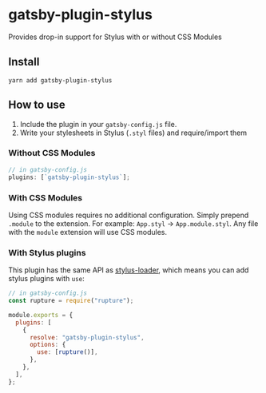 # gatsby-plugin-stylus

Provides drop-in support for Stylus with or without CSS Modules

## Install

`yarn add gatsby-plugin-stylus`

## How to use

1. Include the plugin in your `gatsby-config.js` file.
2. Write your stylesheets in Stylus (`.styl` files) and require/import them

### Without CSS Modules

```javascript
// in gatsby-config.js
plugins: [`gatsby-plugin-stylus`];
```

### With CSS Modules

Using CSS modules requires no additional configuration. Simply prepend `.module`
to the extension. For example: `App.styl` -> `App.module.styl`. Any file with
the `module` extension will use CSS modules.

### With Stylus plugins

This plugin has the same API as
[stylus-loader](https://github.com/shama/stylus-loader#stylus-plugins), which
means you can add stylus plugins with `use`:

```javascript
// in gatsby-config.js
const rupture = require("rupture");

module.exports = {
  plugins: [
    {
      resolve: "gatsby-plugin-stylus",
      options: {
        use: [rupture()],
      },
    },
  ],
};
```
